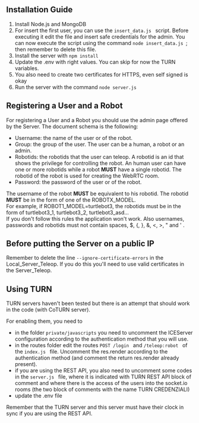 ## Installation Guide
1. Install Node.js and MongoDB
2. For insert the first user, you can use the  ```insert_data.js ``` script. Before executing it edit the file and insert safe credentials for the admin.
You can now execute the script using the command  ```node insert_data.js ```; then remember to delete this file.
3. Install the server with  ```npm install ```
4. Update the .env with right values. You can skip for now the TURN variables. 
5. You also need to create two certificates for HTTPS, even self signed is okay
6. Run the server with the command  ```node server.js ```

## Registering a User and a Robot
For registering a User and a Robot you should use the admin page offered by the Server.
The document schema is the following:
- Username: the name of the user or of the robot.
- Group: the group of the user. The user can be a human, a robot or an admin.
- Robotids: the robotids that the user can teleop. A robotid is an id that shows the privilege for controlling the robot. An human user can have one or more robotids while a robot **MUST** have a single robotid. The robotid of the robot is used for creating the WebRTC room.
- Password: the password of the user or of the robot.

The username of the robot **MUST** be equivalent to his robotid. The robotid **MUST** be in the form of one of the ROBOTX_MODEL.  
For example, if ROBOT1_MODEL=turtlebot3, the robotids must be in the form of turtlebot3_1, turtlebot3_2, turtlebot3_asd...  
If you don't follow this rules the application won't work. Also usernames, passwords and robotids must not contain spaces, $, {, }, &, <, >, " and ' .

## Before putting the Server on a public IP
Remember to delete the line  ``` --ignore-certificate-errors ``` in the Local_Server_Teleop. If you do this you'll need to use valid certificates in the Server_Teleop.

## Using TURN
TURN servers haven't been tested but there is an attempt that should work in the code (with CoTURN server).

For enabling them, you need to
- in the folder  ``` private/javascripts ``` you need to uncomment the ICEServer configuration according to the authentication method that you will use.
- in the routes folder edit the routes  ```POST /login ``` and  ```/teleop:robot ``` of the  ```index.js ``` file. Uncomment the res.render according to the authentication method (and comment the return res.render already present).
- if you are using the REST API, you also need to uncomment some codes in the  ```server.js ``` file, where it is indicated with TURN REST API block of comment and where there is the access of the users into the socket.io rooms (the two block of comments with the name TURN CREDENZIALI)
- update the .env file

Remember that the TURN server and this server must have their clock in sync if you are using the REST API.
